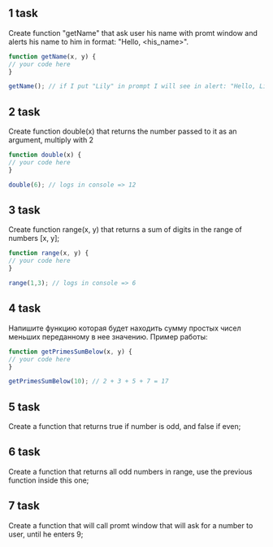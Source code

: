 ## 1 task

Create function "getName" that ask user his name with promt window and alerts his name to him in format: "Hello, <his_name>".

```javascript
function getName(x, y) {
// your code here
}

getName(); // if I put "Lily" in prompt I will see in alert: "Hello, Lily";
```

## 2 task

Create function double(x) that returns the number passed to it as an argument, multiply with 2

```javascript
function double(x) {
// your code here
}

double(6); // logs in console => 12
```

## 3 task

Create function range(x, y) that returns a sum of digits in the range of numbers [x, y];

```javascript
function range(x, y) {
// your code here
}

range(1,3); // logs in console => 6
```

## 4 task

Напишите функцию которая будет находить сумму простых чисел меньших переданному в нее значению. 
Пример работы:

```javascript
function getPrimesSumBelow(x, y) {
// your code here
}

getPrimesSumBelow(10); // 2 + 3 + 5 + 7 = 17
```

## 5 task

Create a function that returns true if number is odd, and false if even;

## 6 task

Create a function that returns all odd numbers in range, use the previous function inside this one;

## 7 task

Create a function that will call promt window that will ask for a number to user, until he enters 9;
